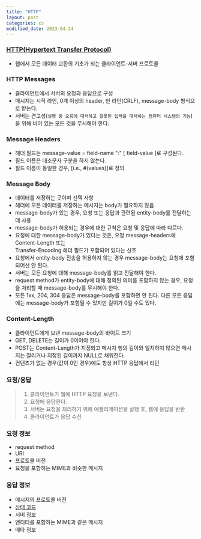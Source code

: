```yaml
---
title: "HTTP"
layout: post
categories: cs
modified_date: 2023-04-24
--- 
```



### [HTTP(Hypertext Transfer Protocol)](https://datatracker.ietf.org/doc/html/rfc2616)
- 웹에서 모든 데이터 교환의 기초가 되는 클라이언트-서버 프로토콜


### HTTP Messages
- 클라이언트에서 서버의 요청과 응답으로 구성
- 메시지는 시작 라인, 0개 이상의 header, 빈 라인(CRLF), message-body 형식으로 받는다.
- 서버는 견고성(`실행 중 오류에 대처하고 잘못된 입력을 대처하는 컴퓨터 시스템의 기능`)을 위해 비어 있는 모든 것을 무시해야 한다.


### Message Headers
- 헤더 필드는 message-value = field-name ":" [ field-value ]로 구성된다.
- 필드 이름은 대소문자 구분을 하지 않는다.
- 필드 이름이 동일한 경우, [i.e., #(values)]로 정의


### Message Body
- 데이터를 저장하는 곳이며 선택 사항
- 헤더에 모든 데이터를 저장하는 메시지는 body가 필요하지 않음
- message-body가 있는 경우, 요청 또는 응답과 관련된 entity-body를 전달하는 데 사용
- message-body가 허용되는 경우에 대한 규칙은 요청 및 응답에 따라 다르다.
- 요청에 대한 message-body가 있다는 것은, 요청 message-headers에 Content-Length 또는 <br> Transfer-Encoding 헤더 필드가 포함되어 있다는 신호
- 요청에서 entity-body 전송을 허용하지 않는 경우 message-body는 요청에 포함되어선 안 된다.
- 서버는 모든 요청에 대해 message-body를 읽고 전달해야 한다.
- request method가 entity-body에 대해 정의된 의미를 포함하지 않는 경우, 요청을 처리할 때 message-body를 무시해야 한다.
- 모든 1xx, 204, 304 응답은 message-body를 포함하면 안 된다. 다른 모든 응답에는 message-body가 포함될 수 있지만 길이가 0일 수도 있다.


### Content-Length
- 클라이언트에게 보낸 message-body의 바이트 크기
- GET, DELETE는 길이가 0이어야 한다.
- POST는 Content-Length가 지정되고 메시지 행의 길이와 일치하지 않으면 메시지는 잘리거나 지정된 길이까지 NULL로 채워진다.
- 컨텐츠가 없는 경우(값이 0인 경우)에도 항상 HTTP 응답에서 리턴


### 요청/응답
> 1. 클라이언트가 웹에 HTTP 요청을 보낸다.
> 2. 요청에 응답한다. 
> 3. 서버는 요청을 처리하기 위해 애플리케이션을 실행 후, 웹에 응답을 반환
> 4. 클라이언트가 응답 수신


### 요청 정보
- request method
- URI
- 프로토콜 버전
- 요청을 포함하는 MIME과 비슷한 메시지


### 응답 정보
- 메시지의 프로토콜 버전
- [상태 코드](https://lmj00.github.io/django/%EC%83%81%ED%83%9C%EC%BD%94%EB%93%9C)
- 서버 정보
- 엔티티를 포함하는 MIME과 같은 메시지
- 메타 정보 